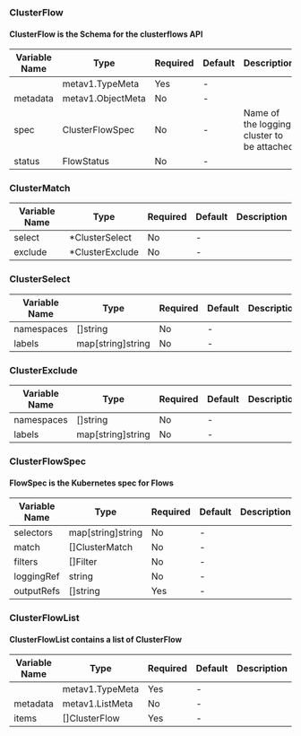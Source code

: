 ### ClusterFlow
#### ClusterFlow is the Schema for the clusterflows API

| Variable Name | Type | Required | Default | Description |
|---|---|---|---|---|
|  | metav1.TypeMeta | Yes | - |  |
| metadata | metav1.ObjectMeta | No | - |  |
| spec | ClusterFlowSpec | No | - | Name of the logging cluster to be attached<br> |
| status | FlowStatus | No | - |  |
### ClusterMatch
| Variable Name | Type | Required | Default | Description |
|---|---|---|---|---|
| select | *ClusterSelect | No | - |  |
| exclude | *ClusterExclude | No | - |  |
### ClusterSelect
| Variable Name | Type | Required | Default | Description |
|---|---|---|---|---|
| namespaces | []string | No | - |  |
| labels | map[string]string | No | - |  |
### ClusterExclude
| Variable Name | Type | Required | Default | Description |
|---|---|---|---|---|
| namespaces | []string | No | - |  |
| labels | map[string]string | No | - |  |
### ClusterFlowSpec
#### FlowSpec is the Kubernetes spec for Flows

| Variable Name | Type | Required | Default | Description |
|---|---|---|---|---|
| selectors | map[string]string | No | - |  |
| match | []ClusterMatch | No | - |  |
| filters | []Filter | No | - |  |
| loggingRef | string | No | - |  |
| outputRefs | []string | Yes | - |  |
### ClusterFlowList
#### ClusterFlowList contains a list of ClusterFlow

| Variable Name | Type | Required | Default | Description |
|---|---|---|---|---|
|  | metav1.TypeMeta | Yes | - |  |
| metadata | metav1.ListMeta | No | - |  |
| items | []ClusterFlow | Yes | - |  |

